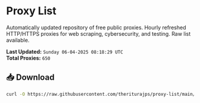 # Proxy List

Automatically updated repository of free public proxies. Hourly refreshed HTTP/HTTPS proxies for web scraping, cybersecurity, and testing. Raw list available.

**Last Updated:** `Sunday 06-04-2025 08:18:29 UTC`  
**Total Proxies:** `650`

## 📥 Download
```bash
curl -O https://raw.githubusercontent.com/theriturajps/proxy-list/main/proxies.txt
